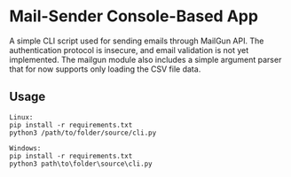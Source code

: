 # Mail-Sender Console-Based App

A simple CLI script used for sending emails through MailGun API. The authentication protocol is insecure, and email validation is not yet implemented.
The mailgun module also includes a simple argument parser that for now supports only loading the CSV file data.

## Usage

    Linux: 
    pip install -r requirements.txt
    python3 /path/to/folder/source/cli.py

    Windows:
    pip install -r requirements.txt
    python3 path\to\folder\source\cli.py
